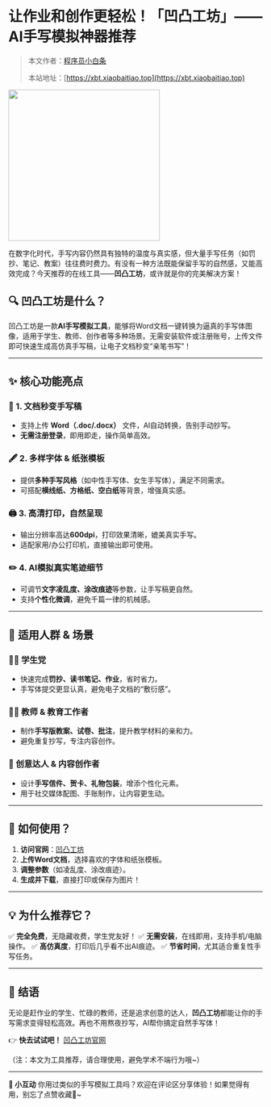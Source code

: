 # **让作业和创作更轻松！「凹凸工坊」—— AI手写模拟神器推荐**

> 本文作者：[程序员小白条](https://github.com/luoye6)
>
> 本站地址：[https://xbt.xiaobaitiao.top](https://xbt.xiaobaitiao.top)

<img src="https://pic.yupi.icu/5563/202507082004834.png" width="300" height="300" />

在数字化时代，手写内容仍然具有独特的温度与真实感，但大量手写任务（如罚抄、笔记、教案）往往费时费力。有没有一种方法既能保留手写的自然感，又能高效完成？今天推荐的在线工具——**凹凸工坊**，或许就是你的完美解决方案！

## **🔍 凹凸工坊是什么？**

凹凸工坊是一款**AI手写模拟工具**，能够将Word文档一键转换为逼真的手写体图像，适用于学生、教师、创作者等多种场景。无需安装软件或注册账号，上传文件即可快速生成高仿真手写稿，让电子文档秒变“亲笔书写”！

------

## **✨ 核心功能亮点**

### **📄 1. 文档秒变手写稿**

- 支持上传 **Word（.doc/.docx）** 文件，AI自动转换，告别手动抄写。
- **无需注册登录**，即用即走，操作简单高效。

### **🖋️ 2. 多样字体 & 纸张模板**

- 提供**多种手写风格**（如中性手写体、女生手写体），满足不同需求。
- 可搭配**横线纸、方格纸、空白纸**等背景，增强真实感。

### **🖨️ 3. 高清打印，自然呈现**

- 输出分辨率高达**600dpi**，打印效果清晰，媲美真实手写。
- 适配家用/办公打印机，直接输出即可使用。

### **✏️ 4. AI模拟真实笔迹细节**

- 可调节**文字凌乱度、涂改痕迹**等参数，让手写稿更自然。
- 支持**个性化微调**，避免千篇一律的机械感。

------

## **🎯 适用人群 & 场景**

### **👩‍🎓 学生党**

- 快速完成**罚抄、读书笔记、作业**，省时省力。
- 手写体提交更显认真，避免电子文档的“敷衍感”。

### **👨‍🏫 教师 & 教育工作者**

- 制作**手写版教案、试卷、批注**，提升教学材料的亲和力。
- 避免重复抄写，专注内容创作。

### **🎨 创意达人 & 内容创作者**

- 设计**手写信件、贺卡、礼物包装**，增添个性化元素。
- 用于社交媒体配图、手账制作，让内容更生动。

------

## **🚀 如何使用？**

1. **访问官网**：[凹凸工坊](https://www.autohanding.com/)
2. **上传Word文档**，选择喜欢的字体和纸张模板。
3. **调整参数**（如凌乱度、涂改痕迹）。
4. **生成并下载**，直接打印或保存为图片！

------

## **💡 为什么推荐它？**

✅ **完全免费**，无隐藏收费，学生党友好！
✅ **无需安装**，在线即用，支持手机/电脑操作。
✅ **高仿真度**，打印后几乎看不出AI痕迹。
✅ **节省时间**，尤其适合重复性手写任务。

------

## **📢 结语**

无论是赶作业的学生、忙碌的教师，还是追求创意的达人，**凹凸工坊**都能让你的手写需求变得轻松高效。再也不用熬夜抄写，AI帮你搞定自然手写体！

👉 **快去试试吧！** [凹凸工坊官网](https://www.autohanding.com/)

（注：本文为工具推荐，请合理使用，避免学术不端行为哦~）

------

**📌 小互动**
你用过类似的手写模拟工具吗？欢迎在评论区分享体验！如果觉得有用，别忘了点赞收藏🌟~